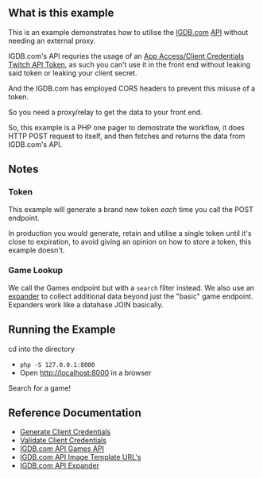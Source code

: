 ## What is this example

This is an example demonstrates how to utilise the [IGDB.com](http://igdb.com/) [API](https://api-docs.igdb.com/) without needing an external proxy.

IGDB.com's API requries the usage of an [App Access/Client Credentials Twitch API Token](https://dev.twitch.tv/docs/authentication/getting-tokens-oauth/#client-credentials-grant-flow), as such you can't use it in the front end without leaking said token or leaking your client secret.

And the IGDB.com has employed CORS headers to prevent this misuse of a token.

So you need a proxy/relay to get the data to your front end.

So, this example is a PHP one pager to demostrate the workflow, it does HTTP POST request to itself, and then fetches and returns the data from IGDB.com's API.

## Notes

### Token

This example will generate a brand new token _each_ time you call the POST endpoint.

In production you would generate, retain and utilise a single token until it's close to expiration, to avoid giving an opinion on how to store a token, this example doesn't.

### Game Lookup

We call the Games endpoint but with a `search` filter instead.
We also use an [expander](https://api-docs.igdb.com/#expander) to collect additional data beyond just the "basic" game endpoint. Expanders work like a datahase JOIN basically.

## Running the Example

cd into the directory

- `php -S 127.0.0.1:8000`
- Open [http://localhost:8000](http://localhost:8000) in a browser

Search for a game!

## Reference Documentation

- [Generate Client Credentials](https://dev.twitch.tv/docs/authentication/getting-tokens-oauth/#client-credentials-grant-flow)
- [Validate Client Credentials](https://dev.twitch.tv/docs/authentication/validate-tokens/)
- [IGDB.com API Games API](https://api-docs.igdb.com/#game) 
- [IGDB.com API Image Template URL's](https://api-docs.igdb.com/#images)
- [IGDB.com API Expander](https://api-docs.igdb.com/#expander)
